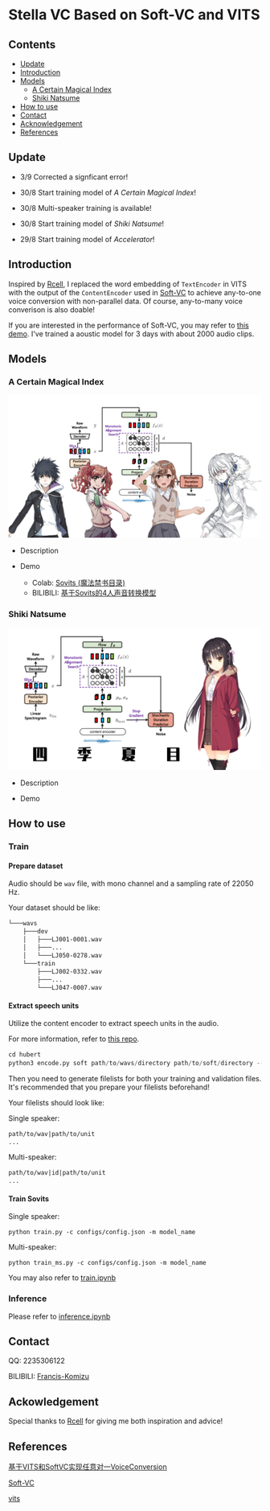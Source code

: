 <h1>Stella VC Based on Soft-VC and VITS</h1>

<h2>Contents</h2>

- [Update](#Update)
- [Introduction](#Introduction)
- [Models](#Models)
  - [A Certain Magical Index](#Index)
  - [Shiki Natsume](#Natsume)
- [How to use](#Usage)
- [Contact](#Contact)
- [Acknowledgement](#Ack)
- [References](#References)

<h2 id="Update">Update</h2>

- 3/9 Corrected a signficant error!

- 30/8 Start training model of *A Certain Magical Index*!

- 30/8 Multi-speaker training is available!

- 30/8 Start training model of *Shiki Natsume*!

- 29/8 Start training model of *Accelerator*!

<h2 id="Introduction">Introduction</h2>

Inspired by [Rcell](https://space.bilibili.com/343303724/?spm_id_from=333.999.0.0), I replaced the word embedding of `TextEncoder` in VITS with the output of the `ContentEncoder` used in [Soft-VC](https://github.com/bshall/soft-vc) to achieve any-to-one voice conversion with non-parallel data. Of course, any-to-many voice converison is also doable!

If you are interested in the performance of Soft-VC, you may refer to [this demo](https://colab.research.google.com/drive/11L10uz2VsF3_YCanXKYiA3mo9eMW4ueL?usp=sharing). I've trained a aoustic model for
3 days with about 2000 audio clips. 

<h2 id="Models">Models</h2>

<h3 id="Index">A Certain Magical Index</h3>

![index](assets/cover5.png)

- Description

- Demo
  - Colab: [Sovits (魔法禁书目录)](https://colab.research.google.com/drive/1OjfH2zpRkLFRp92aU6jAGhqZNopfZMjC?usp=sharing)
  - BILIBILI: [基于Sovits的4人声音转换模型](https://www.bilibili.com/video/BV1zY4y1T71W?share_source=copy_web&vd_source=630b87174c967a898cae3765fba3bfa8)

<h3 id="Natsume">Shiki Natsume</h3>

![natsume](assets/cover2.png)

- Description

- Demo

<h2 id="Usage">How to use</h2>

### Train

#### Prepare dataset

Audio should be `wav` file, with mono channel and a sampling rate of 22050 Hz. 

Your dataset should be like:

```
└───wavs
    ├───dev
    │   ├───LJ001-0001.wav
    │   ├───...
    │   └───LJ050-0278.wav
    └───train
        ├───LJ002-0332.wav
        ├───...
        └───LJ047-0007.wav
```

#### Extract speech units

Utilize the content encoder to extract speech units in the audio.

For more information, refer to [this repo](https://github.com/bshall/acoustic-model).

```python
cd hubert
python3 encode.py soft path/to/wavs/directory path/to/soft/directory --extension .wav
```
Then you need to generate filelists for both your training and validation files. It's recommended that you prepare your filelists beforehand!

Your filelists should look like:

Single speaker:

```
path/to/wav|path/to/unit
...
```

Multi-speaker:

```
path/to/wav|id|path/to/unit
...
```

#### Train Sovits

Single speaker:

```
python train.py -c configs/config.json -m model_name
```

Multi-speaker:

```
python train_ms.py -c configs/config.json -m model_name
```

You may also refer to [train.ipynb](train.ipynb)

### Inference

Please refer to [inference.ipynb](inference.ipynb)

<h2 id="Contact">Contact</h2>

QQ: 2235306122

BILIBILI: [Francis-Komizu](https://space.bilibili.com/636704927)

<h2 id="Ack">Ackowledgement</h2>

Special thanks to [Rcell](https://space.bilibili.com/343303724/?spm_id_from=333.999.0.0) for giving me both inspiration and advice!

<h2 id="References">References</h2>

[基于VITS和SoftVC实现任意对一VoiceConversion](https://www.bilibili.com/video/BV1S14y1x78X?share_source=copy_web&vd_source=630b87174c967a898cae3765fba3bfa8)

[Soft-VC](https://github.com/bshall/soft-vc)

[vits](https://github.com/jaywalnut310/vits)
